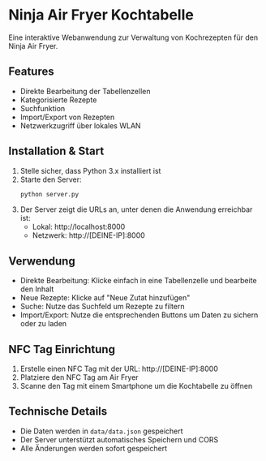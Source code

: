 # Ninja Air Fryer Kochtabelle

Eine interaktive Webanwendung zur Verwaltung von Kochrezepten für den Ninja Air Fryer.

## Features

- Direkte Bearbeitung der Tabellenzellen
- Kategorisierte Rezepte
- Suchfunktion
- Import/Export von Rezepten
- Netzwerkzugriff über lokales WLAN

## Installation & Start

1. Stelle sicher, dass Python 3.x installiert ist
2. Starte den Server:
   ```bash
   python server.py
   ```
3. Der Server zeigt die URLs an, unter denen die Anwendung erreichbar ist:
   - Lokal: http://localhost:8000
   - Netzwerk: http://[DEINE-IP]:8000

## Verwendung

- Direkte Bearbeitung: Klicke einfach in eine Tabellenzelle und bearbeite den Inhalt
- Neue Rezepte: Klicke auf "Neue Zutat hinzufügen"
- Suche: Nutze das Suchfeld um Rezepte zu filtern
- Import/Export: Nutze die entsprechenden Buttons um Daten zu sichern oder zu laden

## NFC Tag Einrichtung

1. Erstelle einen NFC Tag mit der URL: http://[DEINE-IP]:8000
2. Platziere den NFC Tag am Air Fryer
3. Scanne den Tag mit einem Smartphone um die Kochtabelle zu öffnen

## Technische Details

- Die Daten werden in `data/data.json` gespeichert
- Der Server unterstützt automatisches Speichern und CORS
- Alle Änderungen werden sofort gespeichert
